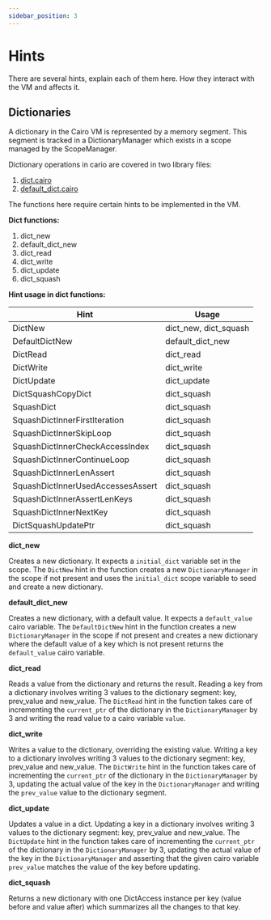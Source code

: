 ```yaml
---
sidebar_position: 3
---
```


# Hints

There are several hints, explain each of them here. How they interact with the VM and affects it.

## Dictionaries

A dictionary in the Cairo VM is represented by a memory segment. This segment is tracked in a DictionaryManager which exists in a scope managed by the ScopeManager.

Dictionary operations in cario are covered in two library files:
1. [dict.cairo](https://github.com/starkware-libs/cairo-lang/blob/master/src/starkware/cairo/common/dict.cairo)
2. [default_dict.cairo](https://github.com/starkware-libs/cairo-lang/blob/master/src/starkware/cairo/common/default_dict.cairo)

The functions here require certain hints to be implemented in the VM.

**Dict functions:**
1. dict_new
2. default_dict_new
3. dict_read
4. dict_write
5. dict_update
6. dict_squash

**Hint usage in dict functions:**

| Hint                              | Usage                 |
|-----------------------------------|-----------------------|
| DictNew                           | dict_new, dict_squash |
| DefaultDictNew                    | default_dict_new      |
| DictRead                          | dict_read             |
| DictWrite                         | dict_write            |
| DictUpdate                        | dict_update           |
| DictSquashCopyDict                | dict_squash           |
| SquashDict                        | dict_squash           |
| SquashDictInnerFirstIteration     | dict_squash           |
| SquashDictInnerSkipLoop           | dict_squash           |
| SquashDictInnerCheckAccessIndex   | dict_squash           |
| SquashDictInnerContinueLoop       | dict_squash           |
| SquashDictInnerLenAssert          | dict_squash           |
| SquashDictInnerUsedAccessesAssert | dict_squash           |
| SquashDictInnerAssertLenKeys      | dict_squash           |
| SquashDictInnerNextKey            | dict_squash           |
| DictSquashUpdatePtr               | dict_squash           |

**dict_new**

Creates a new dictionary. It expects a `initial_dict` variable set in the scope. The `DictNew` hint in the function creates a new `DictionaryManager` in the scope if not present and uses the `initial_dict` scope variable to seed and create a new dictionary. 

**default_dict_new**

Creates a new dictionary, with a default value. It expects a `default_value` cairo variable. The `DefaultDictNew` hint in the function creates a new `DictionaryManager` in the scope if not present and creates a new dictionary where the default value of a key which is not present returns the `default_value` cairo variable.

**dict_read**

Reads a value from the dictionary and returns the result. Reading a key from a dictionary involves writing 3 values to the dictionary segment: key, prev_value and new_value. The `DictRead` hint in the function takes care of incrementing the `current_ptr` of the dictionary in the `DictionaryManager` by 3 and writing the read value to a cairo variable `value`.

**dict_write**

Writes a value to the dictionary, overriding the existing value. Writing a key to a dictionary involves writing 3 values to the dictionary segment: key, prev_value and new_value. The `DictWrite` hint in the function takes care of incrementing the `current_ptr` of the dictionary in the `DictionaryManager` by 3, updating the actual value of the key in the `DictionaryManager` and writing the `prev_value` value to the dictionary segment.

**dict_update**

Updates a value in a dict. Updating a key in a dictionary involves writing 3 values to the dictionary segment: key, prev_value and new_value. The `DictUpdate` hint in the function takes care of incrementing the `current_ptr` of the dictionary in the `DictionaryManager` by 3, updating the actual value of the key in the `DictionaryManager` and asserting that the given cairo variable `prev_value` matches the value of the key before updating.

**dict_squash**

Returns a new dictionary with one DictAccess instance per key (value before and value after) which summarizes all the changes to that key.

